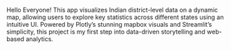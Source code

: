 Hello Everyone!
This app visualizes Indian district-level data on a dynamic map, allowing users to explore key statistics across different states using an intuitive UI. Powered by Plotly’s stunning mapbox visuals and Streamlit’s simplicity, this project is my first step into data-driven storytelling and web-based analytics.
